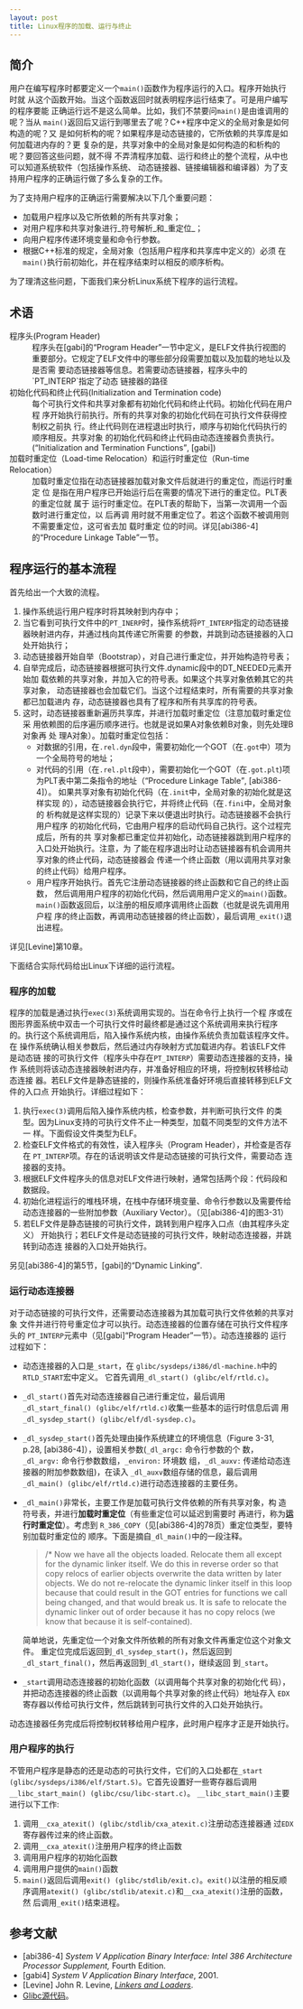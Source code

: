 ```yaml
---
layout: post
title: Linux程序的加载、运行与终止
---
```


## 简介

用户在编写程序时都要定义一个`main()`函数作为程序运行的入口。程序开始执行时就
从这个函数开始。当这个函数返回时就表明程序运行结束了。可是用户编写的程序要能
正确运行远不是这么简单。比如，我们不禁要问`main()`是由谁调用的呢？当从
`main()`返回后又运行到哪里去了呢？C++程序中定义的全局对象是如何构造的呢？又
是如何析构的呢？如果程序是动态链接的，它所依赖的共享库是如何加载进内存的？更
复杂的是，共享对象中的全局对象是如何构造的和析构的呢？要回答这些问题，就不得
不弄清程序加载、运行和终止的整个流程，从中也可以知道系统软件（包括操作系统、
动态链接器、链接编辑器和编译器）为了支持用户程序的正确运行做了多么复杂的工作。

为了支持用户程序的正确运行需要解决以下几个重要问题：
* 加载用户程序以及它所依赖的所有共享对象；
* 对用户程序和共享对象进行_符号解析_和_重定位_；
* 向用户程序传递环境变量和命令行参数。
* 根据C++标准的规定，全局对象（包括用户程序和共享库中定义的）必须  在`main()`执行前初始化，并在程序结束时以相反的顺序析构。

为了理清这些问题，下面我们来分析Linux系统下程序的运行流程。

## 术语
<dl> 
  <dt>程序头(Program Header)</dt>
  <dd> 程序头在[gabi]的<q>Program Header</q>一节中定义，是ELF文件执行视图的
  重要部分。它规定了ELF文件中的哪些部分段需要加载以及加载的地址以及是否需
  要动态链接器等信息。若需要动态链接器，程序头中的`PT_INTERP`指定了动态
  链接器的路径 </dd> 
  <dt>初始化代码和终止代码(Initialization and Termination code) </dt>
  <dd>每个可执行文件和共享对象都有初始化代码和终止代码。初始化代码在用户程
  序开始执行前执行。所有的共享对象的初始化代码在可执行文件获得控制权之前执
  行。终止代码则在进程退出时执行，顺序与初始化代码执行的顺序相反。共享对象
  的初始化代码和终止代码由动态连接器负责执行。(<q>Initialization and
  Termination Functions</q>, [gabi]) </dd>
  <dt> 加载时重定位（Load-time Relocation）和运行时重定位（Run-time
  Relocation） </dt> 
  <dd> 加载时重定位指在动态链接器加载对象文件后就进行的重定位，而运行时重定
  位  是指在用户程序已开始运行后在需要的情况下进行的重定位。PLT表的重定位就
  属于  运行时重定位。在PLT表的帮助下，当第一次调用一个函数时进行重定位，以
  后再调  用时就不用重定位了。若这个函数不被调用则不需要重定位，这可省去加
  载时重定  位的时间。详见[abi386-4]的<q>Procedure Linkage Table</q>一节。 
  </dd>
</dl>

## 程序运行的基本流程

首先给出一个大致的流程。
1. 操作系统运行用户程序时将其映射到内存中；
2. 当它看到可执行文件中的`PT_INERP`时，操作系统将`PT_INTERP`指定的动态链接器映射进内存，并通过栈向其传递它所需要  的参数，并跳到动态链接器的入口处开始执行；
3. 动态链接器开始自举（Bootstrap），对自己进行重定位，并开始构造符号表；
4. 自举完成后，动态链接器根据可执行文件.dynamic段中的DT_NEEDED元素开始加
载依赖的共享对象，并加入它的符号表。如果这个共享对象依赖其它的共享对象，
动态链接器也会加载它们。当这个过程结束时，所有需要的共享对象都已加载进内
存，动态链接器也具有了程序和所有共享库的符号表。
5. 这时，动态链接器重新遍历共享库，并进行加载时重定位（注意加载时重定位  采
用依赖图的后序遍历顺序进行。也就是说如果A对象依赖B对象，则先处理B对象再  处
理A对象）。加载时重定位包括：
    * 对数据的引用，在`.rel.dyn`段中，需要初始化一个GOT（在`.got`中）项为一个全局符号的地址；
	* 对代码的引用（在`.rel.plt`段中），需要初始化一个GOT（在`.got.plt`)项
    为PLT表中第二条指令的地址（<q>Procedure Linkage Table</q>, [abi386-4]）。
    如果共享对象有初始化代码（在`.init`中，全局对象的初始化就是这样实现
    的），动态链接器会执行它，并将终止代码（在`.fini`中，全局对象的
    析构就是这样实现的）记录下来以便退出时执行。动态链接器不会执行用户程序
    的初始化代码，它由用户程序的启动代码自己执行。这个过程完成后，所有的共
    享对象都已重定位并初始化，动态链接器跳到用户程序的入口处开始执行。注意，为
    了能在程序退出时让动态链接器有机会调用共享对象的终止代码，动态链接器会
    传递一个终止函数（用以调用共享对象的终止代码）给用户程序。
	* 用户程序开始执行。首先它注册动态链接器的终止函数和它自己的终止函数，
    然后调用用户程序的初始化代码，然后调用用户定义的`main()`函数。
    `main()`函数返回后，以注册的相反顺序调用终止函数（也就是说先调用用户程
    序的终止函数，再调用动态链接器的终止函数），最后调用`_exit()`退出进程。

详见[Levine]第10章。

下面结合实际代码给出Linux下详细的运行流程。

### 程序的加载

程序的加载是通过执行`exec(3)`系统调用实现的。当在命令行上执行一个程
序或在图形界面系统中双击一个可执行文件时最终都是通过这个系统调用来执行程序
的。执行这个系统调用后，陷入操作系统内核，由操作系统负责加载该程序文件。在
操作系统确认相关参数后，然后通过内存映射方式加载进内存。若该ELF文件是动态链
接的可执行文件（程序头中存在`PT_INTERP`）需要动态连接器的支持，操作
系统则将该动态连接器映射进内存，并准备好相应的环境，将控制权转移给动态连接
器。若ELF文件是静态链接的，则操作系统准备好环境后直接转移到ELF文件的入口点
开始执行。详细过程如下：

1. 执行`exec(3)`调用后陷入操作系统内核，检查参数，并判断可执行文件
   的类型。因为Linux支持的可执行文件不止一种类型，加载不同类型的文件方法不一
   样。下面假设文件类型为ELF。
2. 检查ELF文件格式的有效性，读入程序头（Program Header），并检查是否存在
   `PT_INTERP`项。存在的话说明该文件是动态链接的可执行文件，需要动态
   连接器的支持。
3. 根据ELF文件程序头的信息对ELF文件进行映射，通常包括两个段：代码段和数据段。
4. 初始化进程运行的堆栈环境，在栈中存储环境变量、命令行参数以及需要传给动态连接器的一些附加参数（Auxiliary Vector）。（见[abi386-4]的图3-31）
5. 若ELF文件是静态链接的可执行文件，跳转到用户程序入口点（由其程序头定义）
   开始执行；若ELF文件是动态链接的可执行文件，映射动态连接器，并跳转到动态连
   接器的入口处开始执行。

另见[abi386-4]的第5节，[gabi]的<q>Dynamic Linking</q>.

### 运行动态连接器

对于动态链接的可执行文件，还需要动态连接器为其加载可执行文件依赖的共享对象
文件并进行符号重定位才可以执行。动态连接器的位置存储在可执行文件程序头的
`PT_INTERP`元素中（见[gabi]<q>Program Header</q>一节）。动态连接器的
运行过程如下：

* 动态连接器的入口是`_start`，在
  `glibc/sysdeps/i386/dl-machine.h`中的`RTLD_START`宏中定义。
  它首先调用`_dl_start() (glibc/elf/rtld.c)`。
* `_dl_start()`首先对动态连接器自己进行重定位，最后调用
  `_dl_start_final() (glibc/elf/rtld.c)`收集一些基本的运行时信息后调
  用`_dl_sysdep_start() (glibc/elf/dl-sysdep.c)`。
* `_dl_sysdep_start()`首先处理由操作系统建立的环境信息（Figure 3-31,
  p.28, [abi386-4]），设置相关参数(`_dl_argc:` 命令行参数的个
  数，`_dl_argv:` 命令行参数数组，`_environ:` 环境数
  组，`_dl_auxv:` 传递给动态连接器的附加参数数组)，在读入
  `_dl_auxv`数组存储的信息，最后调用`_dl_main()
  (glibc/elf/rtld.c)`进行动态连接器的主要任务。
* `_dl_main()`非常长，主要工作是加载可执行文件依赖的所有共享对象，构
  造符号表，并进行<strong>加载时重定位</strong>（有些重定位可以延迟到需要时
  再进行，称为<strong>运行时重定位</strong>）。考虑到
  `R_386_COPY`（见[abi386-4]的78页）重定位类型，要特别加载时重定位的
  顺序。下面是摘自`_dl_main()`中的一段注释。

    > /* Now we have all the objects loaded.  Relocate them all except for the
    > dynamic linker itself.  We do this in reverse order so that copy  relocs
    > of earlier objects overwrite the data written by later  objects.  We do
    > not re-relocate the dynamic linker itself in this  loop because that
    > could result in the GOT entries for functions we  call being changed, and
    > that would break us.  It is safe to relocate  the dynamic linker out of
    > order because it has no copy relocs (we  know that because it is
    > self-contained).

    简单地说，先重定位一个对象文件所依赖的所有对象文件再重定位这个对象文件。
  重定位完成后返回到`_dl_sysdep_start()`，然后返回到
  `_dl_start_final()`，然后再返回到`_dl_start()`，继续返回
  到`_start`。
* `_start`调用动态连接器的初始化函数（以调用每个共享对象的初始化代
  码），并把动态连接器的终止函数（以调用每个共享对象的终止代码）地址存入
  `EDX`寄存器以传给可执行文件，然后跳转到可执行文件的入口处开始执行。

动态连接器任务完成后将控制权转移给用户程序，此时用户程序才正是开始执行。

### 用户程序的执行

不管用户程序是静态的还是动态的可执行文件，它们的入口处都在`_start
(glibc/sysdeps/i386/elf/Start.S)`。它首先设置好一些寄存器后调用
`__libc_start_main() (glibc/csu/libc-start.c)`。
`__libc_start_main()`主要进行以下工作:

1. 调用`__cxa_atexit() (glibc/stdlib/cxa_atexit.c)`注册动态连接器通
   过`EDX`寄存器传过来的终止函数。
2. 调用`__cxa_atexit()`注册用户程序的终止函数
3. 调用用户程序的初始化函数
4. 调用用户提供的`main()`函数
5. `main()`返回后调用`exit() (glibc/stdlib/exit.c)`。`exit()`以注册的相反顺
   序调用`atexit() (glibc/stdlib/atexit.c)`和`__cxa_atexit()`注册的函数，然
   后调用`_exit()`结束进程。

## 参考文献

* [abi386-4] <em>System V Application Binary Interface: Intel 386 Architecture Processor Supplement,</em> Fourth Edition.
* [gabi4] <em>System V Application Binary Interface</em>, 2001.
* [Levine] John R. Levine, <em><a href="http://www.iecc.com/linker/">Linkers and Loaders</a></em>.
* <a href="http://ftp.gnu.org/gnu/glibc/">Glibc源代码</a>。
